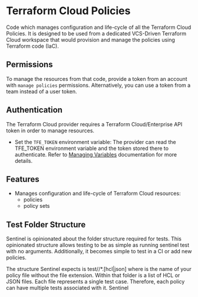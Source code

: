 # Terraform Cloud Policies

Code which manages configuration and life-cycle of all the Terraform Cloud
Policies. It is designed to be used from a dedicated VCS-Driven Terraform
Cloud workspace that would provision and manage the policies using
Terraform code (IaC).

## Permissions

To manage the resources from that code, provide a token from an account with
`manage policies` permissions. Alternatively, you can use a token from a team
instead of a user token.

## Authentication

The Terraform Cloud provider requires a Terraform Cloud/Enterprise API token in
order to manage resources.

* Set the `TFE_TOKEN` environment variable: The provider can read the TFE_TOKEN
environment variable and the token stored there to authenticate. Refer to
[Managing Variables](https://developer.hashicorp.com/terraform/cloud-docs/workspaces/variables/managing-variables) documentation for more details.

## Features

* Manages configuration and life-cycle of Terraform Cloud resources:
  * policies
  * policy sets

## Test Folder Structure

Sentinel is opinionated about the folder structure required for tests. This
opinionated structure allows testing to be as simple as running sentinel
test with no arguments. Additionally, it becomes simple to test in a CI or
add new policies.

The structure Sentinel expects is test/<policy>/*.[hcl|json] where <policy>
is the name of your policy file without the file extension. Within that
folder is a list of HCL or JSON files. Each file represents a single test
case. Therefore, each policy can have multiple tests associated with it.
Sentinel 
